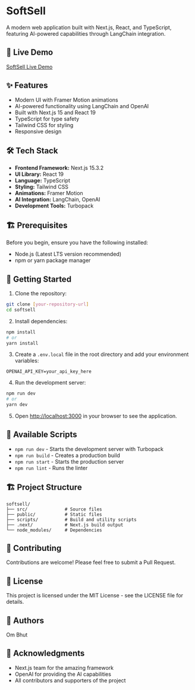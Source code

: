# SoftSell

A modern web application built with Next.js, React, and TypeScript, featuring AI-powered capabilities through LangChain integration.

## 🚀 Live Demo

[SoftSell Live Demo](https://softsell-mu.vercel.app/)

## ✨ Features

- Modern UI with Framer Motion animations
- AI-powered functionality using LangChain and OpenAI
- Built with Next.js 15 and React 19
- TypeScript for type safety
- Tailwind CSS for styling
- Responsive design

## 🛠️ Tech Stack

- **Frontend Framework:** Next.js 15.3.2
- **UI Library:** React 19
- **Language:** TypeScript
- **Styling:** Tailwind CSS
- **Animations:** Framer Motion
- **AI Integration:** LangChain, OpenAI
- **Development Tools:** Turbopack

## 🏗️ Prerequisites

Before you begin, ensure you have the following installed:
- Node.js (Latest LTS version recommended)
- npm or yarn package manager

## 🚀 Getting Started

1. Clone the repository:
```bash
git clone [your-repository-url]
cd softsell
```

2. Install dependencies:
```bash
npm install
# or
yarn install
```

3. Create a `.env.local` file in the root directory and add your environment variables:
```env
OPENAI_API_KEY=your_api_key_here
```

4. Run the development server:
```bash
npm run dev
# or
yarn dev
```

5. Open [http://localhost:3000](http://localhost:3000) in your browser to see the application.

## 📝 Available Scripts

- `npm run dev` - Starts the development server with Turbopack
- `npm run build` - Creates a production build
- `npm run start` - Starts the production server
- `npm run lint` - Runs the linter

## 🏗️ Project Structure

```
softsell/
├── src/              # Source files
├── public/           # Static files
├── scripts/          # Build and utility scripts
├── .next/            # Next.js build output
└── node_modules/     # Dependencies
```

## 🤝 Contributing

Contributions are welcome! Please feel free to submit a Pull Request.

## 📄 License

This project is licensed under the MIT License - see the LICENSE file for details.

## 👥 Authors

Om Bhut

## 🙏 Acknowledgments

- Next.js team for the amazing framework
- OpenAI for providing the AI capabilities
- All contributors and supporters of the project